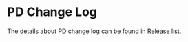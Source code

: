 # PD Change Log

The details about PD change log can be found in [Release list](https://github.com/tikv/pdv2/releases).